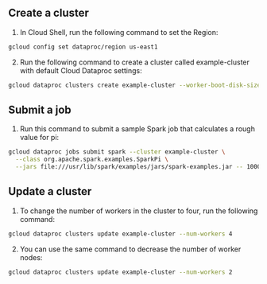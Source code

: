 ## Create a cluster
1. In Cloud Shell, run the following command to set the Region:
```sh
gcloud config set dataproc/region us-east1
```
2. Run the following command to create a cluster called example-cluster with default Cloud Dataproc settings:
```sh
gcloud dataproc clusters create example-cluster --worker-boot-disk-size 500
```

## Submit a job
1. Run this command to submit a sample Spark job that calculates a rough value for pi:
```sh
gcloud dataproc jobs submit spark --cluster example-cluster \
  --class org.apache.spark.examples.SparkPi \
  --jars file:///usr/lib/spark/examples/jars/spark-examples.jar -- 1000
```

## Update a cluster
1. To change the number of workers in the cluster to four, run the following command:
```sh
gcloud dataproc clusters update example-cluster --num-workers 4
```

2. You can use the same command to decrease the number of worker nodes:
```sh
gcloud dataproc clusters update example-cluster --num-workers 2
```